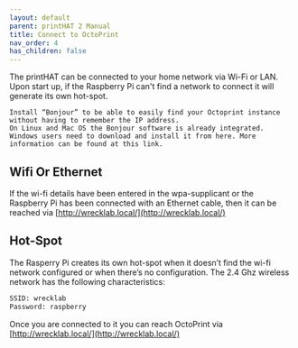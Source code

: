 ```yaml
---
layout: default
parent: printHAT 2 Manual
title: Connect to OctoPrint
nav_order: 4
has_children: false
---
```


The printHAT can be connected to your home network via Wi-Fi or LAN. Upon start up, if the Raspberry Pi can't find a network to connect it will generate its own hot-spot.

```text
Install “Bonjour” to be able to easily find your Octoprint instance without having to remember the IP address.
On Linux and Mac OS the Bonjour software is already integrated. Windows users need to download and install it from here. More information can be found at this link.
```

## Wifi Or Ethernet
If the wi-fi details have been entered in the wpa-supplicant or the Raspberry Pi has been connected with an Ethernet cable, then it can be reached via [http://wrecklab.local/](http://wrecklab.local/)

## Hot-Spot
The Rasperry Pi creates its own hot-spot when it doesn’t find the wi-fi network configured or when there’s no configuration. The 2.4 Ghz wireless network has the following characteristics:

```bash
SSID: wrecklab
Password: raspberry
```

Once you are connected to it you can reach OctoPrint via [http://wrecklab.local/](http://wrecklab.local/)

